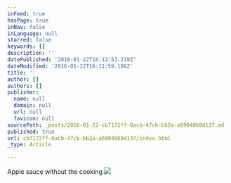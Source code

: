 ```yaml
---
inFeed: true
hasPage: true
inNav: false
inLanguage: null
starred: false
keywords: []
description: ''
datePublished: '2016-01-22T16:12:53.219Z'
dateModified: '2016-01-22T16:11:59.186Z'
title: ''
author: []
authors: []
publisher:
  name: null
  domain: null
  url: null
  favicon: null
sourcePath: _posts/2016-01-22-cb7172ff-0acb-47cb-bb2a-a6904069d137.md
published: true
url: cb7172ff-0acb-47cb-bb2a-a6904069d137/index.html
_type: Article

---
```

Apple sauce without the cooking
![](https://the-grid-user-content.s3-us-west-2.amazonaws.com/0c443ee2-a787-43bb-995b-f5e4d2838174.JPG)